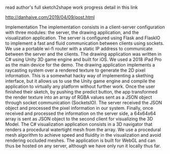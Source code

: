 read author's full sketch2shape work progress detail in this link 

http://danhaive.com/2019/04/09/post.html


Implementation
The implementation consists in a client-server configuration with three modules: the server, the drawing application, and the visualization application. The server is configured using Flask and FlaskIO to implement a fast and fluid communication between clients using sockets. We use a portable wi-fi router with a static IP address to communicate between the server and the clients. The drawing application was written in C# using Unity 3D game engine and built for iOS. We used a 2018 iPad Pro as the main device for the demo. The drawing application implements a raycasting system over a rendered texture to generate the 2D pixel information. This is a somewhat hacky way of implementing a skething interface, but it allows us to use the Unity game engine and compile the application to virtually any platform without further work. Once the user finished their sketch, by pushing the predict button, the app transformed the render texture into an array of RGBA values sent as a JSON object through socket communication (SocketsIO). The server received the JSON object and processed the pixel information in our system. Finally, once received and processed the information on the server side, a 64x64x64 array is sent as JSON object to the second client for visualizing the 3D Model. The C# visualization application consists in a 3D navigator that renders a procedural watertight mesh from the array. We use a procedural mesh algorithm to achieve speed and fluidity in the visualization and avoid rendering occluded meshes. The application is built for WebGL and can thus be hosted on any server, although we have only run it locally thus far.
